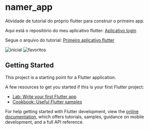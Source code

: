 # namer_app

Atividade de tutorial do próprio flutter para construir o primeiro app.

Aqui está o repositório do meu aplicativo flutter: <a href="https://github.com/FrancislaineRod/atividade-tutorial-flutter-desafioLogin">Aplicativo login</a>

Segue o arquivo do tutorial: <a href="https://codelabs.developers.google.com/codelabs/flutter-codelab-first?hl=pt-br#0">Primeiro aplicativo flutter</a>

<img src="lib/assets/app1.png" alt="inicial">
<img src="lib/assets/app2.png" alt="favoritos">

## Getting Started

This project is a starting point for a Flutter application.

A few resources to get you started if this is your first Flutter project:

- [Lab: Write your first Flutter app](https://docs.flutter.dev/get-started/codelab)
- [Cookbook: Useful Flutter samples](https://docs.flutter.dev/cookbook)

For help getting started with Flutter development, view the
[online documentation](https://docs.flutter.dev/), which offers tutorials,
samples, guidance on mobile development, and a full API reference.
